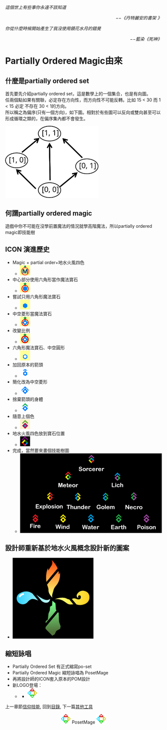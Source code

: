*這個世上有些事你永遠不該知道*  
<p align="right"><i>−−《丹特麗安的書架 》</i></p>

*你從什麼時候開始產生了我沒使用鏡花水月的錯覺*  
<p align="right"><i>−−藍染《死神》</i></p>


# Partially Ordered Magic由來

## 什麼是partially ordered set
首先要先介紹partially ordered set，這是數學上的一個集合，也是有向圖。  
任兩個點如果有關聯，必定存在方向性，而方向性不可能反轉。比如 15 < 30 而 1 < 15 必定 不存在 30 < 1的方向。  
所以稱之為偏序(只有一個方向)，如下圖。相對於有些圖可以反向或雙向甚至可以形成循環之類的，在偏序集內都不會發生。   

<img src="./PartiallyOrdered.svg" Width="300" />

## 何謂partially ordered magic
遊戲中你不可能在沒學前置魔法的情況就學高階魔法，所以partially ordered magic即技能樹


## ICON 演進歷史
 * Magic + partial order+地水火風四色
   * <img src="/Icon/Evolution/001.png" Width="32" />
 * 中心部分使用六角形當作魔法寶石
   * <img src="/Icon/Evolution/002.png" Width="32" />
 * 嘗試只用六角形魔法寶石
   * <img src="/Icon/Evolution/003.png" Width="32" />
 * 中空菱形當魔法寶石
   * <img src="/Icon/Evolution/004.png" Width="32" />
 * 改變比例
   * <img src="/Icon/Evolution/005.png" Width="32" />
 * 六角形魔法寶石、中空圓形
   * <img src="/Icon/Evolution/006.png" Width="32" />
 * 加回原本的箭頭
   * <img src="/Icon/Evolution/007.png" Width="32" />
 * 簡化改為中空菱形
   * <img src="/Icon/Evolution/008.png" Width="32" />
 * 捨棄箭頭的身體
   * <img src="/Icon/Evolution/009.png" Width="32" />
 * 隨意上個色
   * <img src="/Icon/Evolution/010.png" Width="32" />
 * 地水火風四色放到寶石位置
   * <img src="/Icon/Evolution/011.png" Width="32" />
 * 完成，當然要來畫個技能樹圖
   * <img src="/Icon/Evolution/012.png" Width="500" />

## 設計師重新基於地水火風概念設計新的圖案
   * <img src="/Icon/Design/FourElement.png" Width="260" />

## 縮短詠唱
* Partially Ordered Set 有正式縮寫po-set
* Partially Ordered Magic 縮短詠唱為 PosetMage
* 再將設計師的ICON套入原本的POM設計
* 新LOGO登場：
  * * <img src="/Icon/New/PosetMage_t.png" Width="32" />

上一章節[信仰技能](../../Ch3/Faith), 
回到[目錄](/SettingBook/#appendix), 
下一篇[其他工具](../Tools) 


<p align="center"><img src="/Icon/New/PosetMage_t.png" Height="32" /> PosetMage <img src="/Icon/New/PosetMage_t.png" Height="32" /></p>
